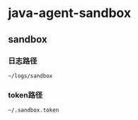 # java-agent-sandbox
## sandbox
### 日志路径
```
~/logs/sandbox
```
### token路径
```
~/.sandbox.token
```